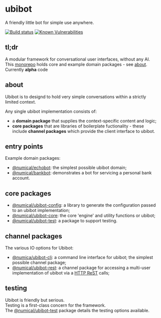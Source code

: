 # ubibot
A friendly little bot for simple use anywhere.

[![Build status](https://travis-ci.org/numical/ubibot.svg)](https://travis-ci.org/numical/ubibot)
[![Known Vulnerabilities](https://snyk.io/test/github/numical/ubibot/badge.svg)](https://snyk.io/test/github/numical/ubibot)
## tl;dr
A modular framework for conversational user interfaces, without any AI.  
This [monorepo](https://gomonorepo.org/) holds core and example domain packages - see [about](#about).   
Currently **alpha** code 

## about
Ubibot is to designd to hold very simple conversations within a strictly limited context.  

Any single ubibot implementation consists of:
* a **domain package** that supplies the context-specific content and logic;
* **core packages** that are libraries of boilerplate fuctionality - these include **channel packages** which provide the client interface to ubibot. 

## entry points
Example domain packages:
* [@numical/echobot](packages/echobot/README.md): the simplest possible ubibot domain;
* [@numical/bankbot](packages/bankbot/README.md): demonstrates a bot for servicing a personal bank account.

## core packages
* [@numical/ubibot-config](packages/ubibot-config/README.md): a library to generate the configuration passed to an ubibot implementation;
* [@numical/ubibot-core](packages/ubibot-core/README.md): the core 'engine' and utility functions or ubibot;
* [@numical/ubibot-test](packages/ubibot-test/README.md): a package to support testing.

## channel packages
The various IO options for Ubibot:
* [@numica/ubibot-cli](packages/ubibot-cli/README.md): a command line interface for ubibot; the simplest possible channel package;
* [@numical/ubibot-rest](packages/ubibot-rest/README.md): a channel package for accessing a multi-user implementation of ubibot via a [HTTP ReST](https://www.restapitutorial.com/lessons/httpmethods.html) calls; 


## testing
Ubibot is friendly but serious.  
Testing is a first-class concern for the framework.  
The [@numical/ubibot-test](./packages/ubibot-test/README.md) package details the testing options available.


